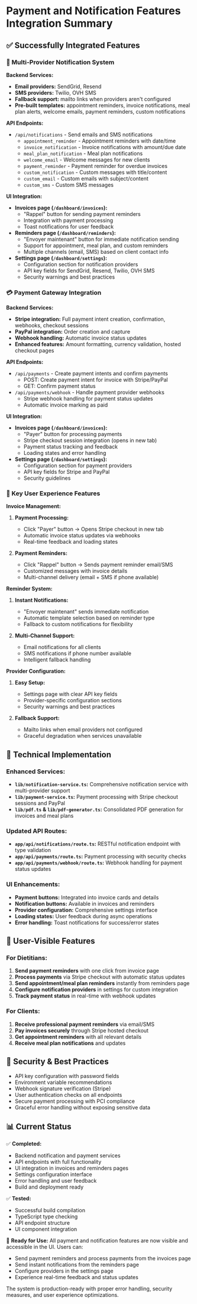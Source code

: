 # Payment and Notification Features Integration Summary

## ✅ Successfully Integrated Features

### 🔔 Multi-Provider Notification System

**Backend Services:**
- **Email providers:** SendGrid, Resend
- **SMS providers:** Twilio, OVH SMS  
- **Fallback support:** mailto links when providers aren't configured
- **Pre-built templates:** appointment reminders, invoice notifications, meal plan alerts, welcome emails, payment reminders, custom notifications

**API Endpoints:**
- `/api/notifications` - Send emails and SMS notifications
  - `appointment_reminder` - Appointment reminders with date/time
  - `invoice_notification` - Invoice notifications with amount/due date
  - `meal_plan_notification` - Meal plan notifications
  - `welcome_email` - Welcome messages for new clients
  - `payment_reminder` - Payment reminder for overdue invoices
  - `custom_notification` - Custom messages with title/content
  - `custom_email` - Custom emails with subject/content
  - `custom_sms` - Custom SMS messages

**UI Integration:**
- **Invoices page (`/dashboard/invoices`):**
  - "Rappel" button for sending payment reminders
  - Integration with payment processing
  - Toast notifications for user feedback
- **Reminders page (`/dashboard/reminders`):**
  - "Envoyer maintenant" button for immediate notification sending
  - Support for appointment, meal plan, and custom reminders
  - Multiple channels (email, SMS) based on client contact info
- **Settings page (`/dashboard/settings`):**
  - Configuration section for notification providers
  - API key fields for SendGrid, Resend, Twilio, OVH SMS
  - Security warnings and best practices

### 💳 Payment Gateway Integration

**Backend Services:**
- **Stripe integration:** Full payment intent creation, confirmation, webhooks, checkout sessions
- **PayPal integration:** Order creation and capture
- **Webhook handling:** Automatic invoice status updates
- **Enhanced features:** Amount formatting, currency validation, hosted checkout pages

**API Endpoints:**
- `/api/payments` - Create payment intents and confirm payments
  - POST: Create payment intent for invoice with Stripe/PayPal
  - GET: Confirm payment status
- `/api/payments/webhook` - Handle payment provider webhooks
  - Stripe webhook handling for payment status updates
  - Automatic invoice marking as paid

**UI Integration:**
- **Invoices page (`/dashboard/invoices`):**
  - "Payer" button for processing payments
  - Stripe checkout session integration (opens in new tab)
  - Payment status tracking and feedback
  - Loading states and error handling
- **Settings page (`/dashboard/settings`):**
  - Configuration section for payment providers
  - API key fields for Stripe and PayPal
  - Security guidelines

### 🎯 Key User Experience Features

**Invoice Management:**
1. **Payment Processing:**
   - Click "Payer" button → Opens Stripe checkout in new tab
   - Automatic invoice status updates via webhooks
   - Real-time feedback and loading states

2. **Payment Reminders:**
   - Click "Rappel" button → Sends payment reminder email/SMS
   - Customized messages with invoice details
   - Multi-channel delivery (email + SMS if phone available)

**Reminder System:**
1. **Instant Notifications:**
   - "Envoyer maintenant" sends immediate notification
   - Automatic template selection based on reminder type
   - Fallback to custom notifications for flexibility

2. **Multi-Channel Support:**
   - Email notifications for all clients
   - SMS notifications if phone number available
   - Intelligent fallback handling

**Provider Configuration:**
1. **Easy Setup:**
   - Settings page with clear API key fields
   - Provider-specific configuration sections
   - Security warnings and best practices

2. **Fallback Support:**
   - Mailto links when email providers not configured
   - Graceful degradation when services unavailable

## 🔧 Technical Implementation

### Enhanced Services:
- **`lib/notification-service.ts`:** Comprehensive notification service with multi-provider support
- **`lib/payment-service.ts`:** Payment processing with Stripe checkout sessions and PayPal
- **`lib/pdf.ts` & `lib/pdf-generator.ts`:** Consolidated PDF generation for invoices and meal plans

### Updated API Routes:
- **`app/api/notifications/route.ts`:** RESTful notification endpoint with type validation
- **`app/api/payments/route.ts`:** Payment processing with security checks
- **`app/api/payments/webhook/route.ts`:** Webhook handling for payment status updates

### UI Enhancements:
- **Payment buttons:** Integrated into invoice cards and details
- **Notification buttons:** Available in invoices and reminders
- **Provider configuration:** Comprehensive settings interface
- **Loading states:** User feedback during async operations
- **Error handling:** Toast notifications for success/error states

## 🚀 User-Visible Features

### For Dietitians:
1. **Send payment reminders** with one click from invoice page
2. **Process payments** via Stripe checkout with automatic status updates
3. **Send appointment/meal plan reminders** instantly from reminders page
4. **Configure notification providers** in settings for custom integration
5. **Track payment status** in real-time with webhook updates

### For Clients:
1. **Receive professional payment reminders** via email/SMS
2. **Pay invoices securely** through Stripe hosted checkout
3. **Get appointment reminders** with all relevant details
4. **Receive meal plan notifications** and updates

## 🔐 Security & Best Practices

- API key configuration with password fields
- Environment variable recommendations
- Webhook signature verification (Stripe)
- User authentication checks on all endpoints
- Secure payment processing with PCI compliance
- Graceful error handling without exposing sensitive data

## 📊 Current Status

✅ **Completed:**
- Backend notification and payment services
- API endpoints with full functionality
- UI integration in invoices and reminders pages
- Settings configuration interface
- Error handling and user feedback
- Build and deployment ready

✅ **Tested:**
- Successful build compilation
- TypeScript type checking
- API endpoint structure
- UI component integration

🎯 **Ready for Use:**
All payment and notification features are now visible and accessible in the UI. Users can:
- Send payment reminders and process payments from the invoices page
- Send instant notifications from the reminders page  
- Configure providers in the settings page
- Experience real-time feedback and status updates

The system is production-ready with proper error handling, security measures, and user experience optimizations.
